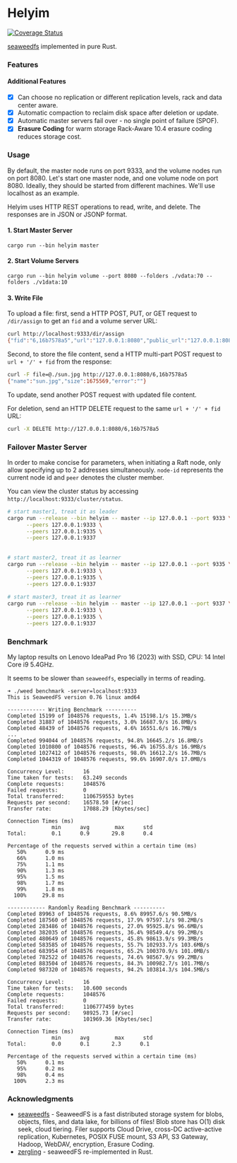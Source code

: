 # Helyim

[![Coverage Status](https://codecov.io/gh/iamazy/helyim/branch/test/graph/badge.svg)](https://codecov.io/gh/iamazy/helyim)

[seaweedfs](https://github.com/seaweedfs/seaweedfs) implemented in pure Rust.

### Features

#### Additional Features

- [x] Can choose no replication or different replication levels, rack and data center aware.
- [x] Automatic compaction to reclaim disk space after deletion or update.
- [x] Automatic master servers fail over - no single point of failure (SPOF).
- [x] **Erasure Coding** for warm storage Rack-Aware 10.4 erasure coding reduces storage cost.

### Usage

By default, the master node runs on port 9333, and the volume nodes run on port 8080. Let's start one master node, and one volume node on port 8080. Ideally, they should be started from different machines. We'll use localhost as an example.

Helyim uses HTTP REST operations to read, write, and delete. The responses are in JSON or JSONP format.

#### 1. Start Master Server

```shell
cargo run --bin helyim master
```

#### 2. Start Volume Servers

```shell
cargo run --bin helyim volume --port 8080 --folders ./vdata:70 --folders ./v1data:10
```

#### 3. Write File

To upload a file: first, send a HTTP POST, PUT, or GET request to `/dir/assign` to get an `fid` and a volume server URL:

```bash
curl http://localhost:9333/dir/assign
{"fid":"6,16b7578a5","url":"127.0.0.1:8080","public_url":"127.0.0.1:8080","count":1,"error":""}
```

Second, to store the file content, send a HTTP multi-part POST request to `url + '/' + fid` from the response:

```bash
curl -F file=@./sun.jpg http://127.0.0.1:8080/6,16b7578a5
{"name":"sun.jpg","size":1675569,"error":""}
```

To update, send another POST request with updated file content.

For deletion, send an HTTP DELETE request to the same `url + '/' + fid` URL:

```bash
curl -X DELETE http://127.0.0.1:8080/6,16b7578a5
```

### Failover Master Server

In order to make concise for parameters, when initiating a Raft node, only allow specifying up to 2 addresses simultaneously.
 `node-id` represents the current node id and `peer` denotes the cluster member.

You can view the cluster status by accessing `http://localhost:9333/cluster/status`.

```bash
# start master1, treat it as leader
cargo run --release --bin helyim -- master --ip 127.0.0.1 --port 9333 \
      --peers 127.0.0.1:9333 \
      --peers 127.0.0.1:9335 \
      --peers 127.0.0.1:9337
      
      
# start master2, treat it as learner
cargo run --release --bin helyim -- master --ip 127.0.0.1 --port 9335 \
      --peers 127.0.0.1:9333 \
      --peers 127.0.0.1:9335 \
      --peers 127.0.0.1:9337
      
# start master3, treat it as learner
cargo run --release --bin helyim -- master --ip 127.0.0.1 --port 9337 \
      --peers 127.0.0.1:9333 \
      --peers 127.0.0.1:9335 \
      --peers 127.0.0.1:9337
```

### Benchmark

My laptop results on Lenovo IdeaPad Pro 16 (2023) with SSD, CPU: 14 Intel Core i9 5.4GHz.

It seems to be slower than `seaweedfs`, especially in terms of reading.

```console
➜ ./weed benchmark -server=localhost:9333
This is SeaweedFS version 0.76 linux amd64

------------ Writing Benchmark ----------
Completed 15199 of 1048576 requests, 1.4% 15198.1/s 15.3MB/s
Completed 31887 of 1048576 requests, 3.0% 16687.9/s 16.8MB/s
Completed 48439 of 1048576 requests, 4.6% 16551.6/s 16.7MB/s
...
Completed 994044 of 1048576 requests, 94.8% 16645.2/s 16.8MB/s
Completed 1010800 of 1048576 requests, 96.4% 16755.8/s 16.9MB/s
Completed 1027412 of 1048576 requests, 98.0% 16612.2/s 16.7MB/s
Completed 1044319 of 1048576 requests, 99.6% 16907.0/s 17.0MB/s

Concurrency Level:      16
Time taken for tests:   63.249 seconds
Complete requests:      1048576
Failed requests:        0
Total transferred:      1106759553 bytes
Requests per second:    16578.50 [#/sec]
Transfer rate:          17088.29 [Kbytes/sec]

Connection Times (ms)
              min      avg        max      std
Total:        0.1      0.9       29.8      0.4

Percentage of the requests served within a certain time (ms)
   50%      0.9 ms
   66%      1.0 ms
   75%      1.1 ms
   90%      1.3 ms
   95%      1.5 ms
   98%      1.7 ms
   99%      1.8 ms
  100%     29.8 ms

------------ Randomly Reading Benchmark ----------
Completed 89963 of 1048576 requests, 8.6% 89957.6/s 90.5MB/s
Completed 187560 of 1048576 requests, 17.9% 97597.1/s 98.2MB/s
Completed 283486 of 1048576 requests, 27.0% 95925.8/s 96.6MB/s
Completed 382035 of 1048576 requests, 36.4% 98549.4/s 99.2MB/s
Completed 480649 of 1048576 requests, 45.8% 98613.9/s 99.3MB/s
Completed 583585 of 1048576 requests, 55.7% 102933.7/s 103.6MB/s
Completed 683954 of 1048576 requests, 65.2% 100370.9/s 101.0MB/s
Completed 782522 of 1048576 requests, 74.6% 98567.9/s 99.2MB/s
Completed 883504 of 1048576 requests, 84.3% 100982.7/s 101.7MB/s
Completed 987320 of 1048576 requests, 94.2% 103814.3/s 104.5MB/s

Concurrency Level:      16
Time taken for tests:   10.600 seconds
Complete requests:      1048576
Failed requests:        0
Total transferred:      1106777459 bytes
Requests per second:    98925.73 [#/sec]
Transfer rate:          101969.36 [Kbytes/sec]

Connection Times (ms)
              min      avg        max      std
Total:        0.0      0.1       2.3      0.1

Percentage of the requests served within a certain time (ms)
   50%      0.1 ms
   95%      0.2 ms
   98%      0.4 ms
  100%      2.3 ms
```

### Acknowledgments

- [seaweedfs](https://github.com/seaweedfs/seaweedfs) - SeaweedFS is a fast distributed storage system for blobs, objects, files, and data lake, for billions of files! Blob store has O(1) disk seek, cloud tiering. Filer supports Cloud Drive, cross-DC active-active replication, Kubernetes, POSIX FUSE mount, S3 API, S3 Gateway, Hadoop, WebDAV, encryption, Erasure Coding.
- [zergling](https://github.com/july2993/zergling) - seaweedFS re-implemented in Rust.